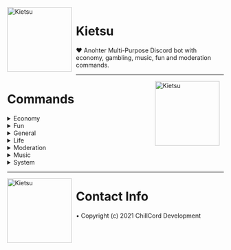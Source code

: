<img width="150" height="150" align="left" style="float: left; margin: 0 10px 10px 0;" alt="Kietsu" src="https://cdn.discordapp.com/attachments/634456090909605908/832362997145010246/menhera-chan_5f6fa8d95b0f4.png">

# Kietsu
❤️ Anohter Multi-Purpose Discord bot with economy, gambling, music, fun and moderation commands.

---

<img width="150" height="150" align="right" style="float: right; margin: 0 10px 10px 0;" alt="Kietsu" src="https://images-ext-1.discordapp.net/external/ZQFfps74cuFQkaexrVznexRD1MXn4wpK9idedhfo7jY/%3F3940567495/https/www10.lunapic.com/editor/working/161855469740308390">

# Commands
<details>
    <summary>Economy</summary>

# addmoney
#### Give money to member
##### Usage: addmoney [#{mention}] #{money}
##### Cooldown: 10000
##### Alias: 지급
##### OwnerOnly: true
---
# balance
#### Show user's balance
##### Usage: balance [#{mention}]
##### Cooldown: 0
##### Alias: bal, money, 머니, 소지금, 잔고
##### OwnerOnly: false
---
# daily
#### Get daily rewards
##### Usage: daily
##### Cooldown: 0
##### Alias: 일당
##### OwnerOnly: false
---
# headsortails
#### Play Heads Or Tails
##### Usage: headsortails
##### Cooldown: 1000
##### Alias: coinflip, flipcoin, ht, ㅇㄷ, 동전던지기, 앞뒤, 앞면뒷면
##### OwnerOnly: false
---
# leaderboard
#### Post leaderboard
##### Usage: leaderboard
##### Cooldown: 1000
##### Alias: rank, 랭크, 랭킹, 리더보드, 순위
##### OwnerOnly: false
---
# slot
#### Play slot game
##### Usage: slot #{money}
##### Cooldown: 1000
##### Alias: slotmachine, slots, 슬롯, 슬롯머신
##### OwnerOnly: false
</details>
<details>
    <summary>Fun</summary>

# ascii
#### Make ascii art
##### Usage: ascii #{string}
##### Cooldown: 0
##### Alias: 아스키
##### OwnerOnly: false
---
# image
#### Get an image from google
##### Usage: ascii #{string}
##### Cooldown: 2000
##### Alias: img, photo, pic, picture, 그림, 사진, 이미지
##### OwnerOnly: false
---
# meme
#### Get a meme from reddit
##### Usage: meme
##### Cooldown: 1000
##### Alias: 밈, 짤
##### OwnerOnly: false
---
# sanction
#### Sanction bot
##### Usage: sanction
##### Cooldown: 0
##### Alias: 돌았냐, 뒤질래, 디질래, 맞을래, 제재, 죽을래, 처벌, 혼날래
##### OwnerOnly: false
---
# select
#### Select one among multiple items
##### Usage: select #{option1} #{option2} #{option3} ...
##### Cooldown: 500
##### Alias: choice, choose, 골라, 뽑아, 선택
##### OwnerOnly: false
---
# timer
#### Shade message for specific seconds
##### Usage: timer #{message} #{seconds}
##### Cooldown: 3000
##### Alias: 타이머
##### OwnerOnly: false
</details>
<details>
    <summary>General</summary>

# afk
#### Set afk
##### Usage: afk [#{reason}]
##### Cooldown: 2000
##### Alias: 잠수
##### OwnerOnly: false
---
# avatar
#### Show user's avatar
##### Usage: avatar [#{mention]
##### Cooldown: 1000
##### Alias: profile, userimage, 아바타, 프로필, 프사
##### OwnerOnly: false
---
# botinfo
#### Show bot's information
##### Usage: botinfo
##### Cooldown: 0
##### Alias: 봇정보
##### OwnerOnly: false
---
# getlines
#### Count lines of github code
##### Usage: getlines [#{extension}]
##### Cooldown: 2000
##### Alias: countline, countlines, getline, lines, 코드줄수
##### OwnerOnly: false
---
# help
#### Informs how to use command
##### Usage: help [#{command}]
##### Cooldown: 0
##### Alias: 도움, 도움말, 헬프
##### OwnerOnly: false
---
# ping
#### Show latency and response times
##### Usage: ping
##### Cooldown: 0
##### Alias: pong, 퐁, 핑
##### OwnerOnly: false
---
# prefix
#### Change prefix
##### Usage: prefix #{new_prefix}
##### Cooldown: 0
##### Alias: pre, 접두사
##### OwnerOnly: false
---
# say
#### Send message to channel
##### Usage: say [#{channel_mention}] #{message}
##### Cooldown: 1000
##### Alias: 말해
##### OwnerOnly: false
---
# serverinfo
#### Show server's information
##### Usage: serverinfo
##### Cooldown: 0
##### Alias: 서버정보
##### OwnerOnly: false
---
# userinfo
#### Show user's information
##### Usage: userinfo #{mention}
##### Cooldown: 0
##### Alias: info, 유저정보, 정보
##### OwnerOnly: false
</details>
<details>
    <summary>Life</summary>

# calc
#### Calculate simple math questions
##### Usage: calc #{formula}
##### Cooldown: 1000
##### Alias: calculate, solve, 계산, 계산기, 풀어
##### OwnerOnly: false
---
# forget
#### Remove reminder
##### Usage: forget #{todo}
##### Cooldown: 1000
##### Alias: 잊어
##### OwnerOnly: false
---
# reddit
#### Get post from reddit
##### Usage: reddit #{subreddit}
##### Cooldown: 2000
##### Alias: 레딧
##### OwnerOnly: false
---
# reminder
#### Set reminder
##### Usage: reminder [#{text}]
##### Cooldown: 1000
##### Alias: remember, remind, reminders, remindme, todo, 할일
##### OwnerOnly: false
---
# translate
#### Translate message to another language
##### Usage: translate #{language code} #{text}
##### Cooldown: 0
##### Alias: tr, 번역
##### OwnerOnly: false
---
# weather
#### Informs the current weather
##### Usage: weather #{city}
##### Cooldown: 5000
##### Alias: 날씨
##### OwnerOnly: false
</details>
<details>
    <summary>Moderation</summary>

# addrole
#### Add role to a member
##### Usage: addrole [#{mention}] #{role}
##### Cooldown: 5000
##### Alias: 역할추가
##### OwnerOnly: true
---
# ban
#### Ban user from server
##### Usage: ban #{mention} [#{reason}]
##### Cooldown: 5000
##### Alias: block, 밴, 차단
##### OwnerOnly: false
---
# kick
#### Kick user from server
##### Usage: kick #{mention} [#{reason}]
##### Cooldown: 5000
##### Alias: banish, expel, 강퇴, 추방
##### OwnerOnly: false
---
# mute
#### Mute user
##### Usage: mute #{mention}
##### Cooldown: 5000
##### Alias: bequite, shutup, 닥쳐, 쉿, 조용히해, 채금, 채팅금지
##### OwnerOnly: false
---
# removerole
#### Remove role from a member
##### Usage: removerole [#{mention}] #{role}
##### Cooldown: 5000
##### Alias: 역할제거
##### OwnerOnly: true
---
# tempmute
#### Mute user for given time (example: 3s, 2m, 1h)
##### Usage: tempmute #{mention} #{time}
##### Cooldown: 5000
##### Alias: -
##### OwnerOnly: false
---
# unban
#### Unban user from server
##### Usage: unban #{id} [#{reason}]
##### Cooldown: 5000
##### Alias: unblock, 밴해제, 차단해제
##### OwnerOnly: false
---
# unmute
#### Unmute user
##### Usage: unmute #{mention}
##### Cooldown: 5000
##### Alias: 채금해제
##### OwnerOnly: false
---
# warn
#### Warn user
##### Usage: warn #{mention} [#{reason}]
##### Cooldown: 3000
##### Alias: warning, 경고
##### OwnerOnly: false
</details>
<details>
    <summary>Music</summary>

# billboard
#### Show billboad Top100 chart
##### Usage: billboard
##### Cooldown: 10000
##### Alias: bb, 빌보드
##### OwnerOnly: false
---
# dequeue
#### Delete song in queue with given number (number 0 means clear all)
##### Usage: dequeue #{number}
##### Cooldown: 2000
##### Alias: dq, 빼
##### OwnerOnly: false
---
# leave
#### Leave voice channel
##### Usage: leave
##### Cooldown: 0
##### Alias: l, 나가
##### OwnerOnly: false
---
# loop
#### Toggle loop state of nowplaying music
##### Usage: loop
##### Cooldown: 0
##### Alias: repeat, 반복, 반복재생
##### OwnerOnly: false
---
# melon
#### Show melon Top100 chart
##### Usage: melon
##### Cooldown: 10000
##### Alias: 멜론
##### OwnerOnly: false
---
# nowplaying
#### Show now playing music
##### Usage: nowplaying
##### Cooldown: 0
##### Alias: np, 재생중
##### OwnerOnly: false
---
# pause
#### Pause now playing music
##### Usage: pause
##### Cooldown: 0
##### Alias: stop, 멈춰, 스탑, 일시정지, 정지
##### OwnerOnly: false
---
# play
#### Play music
##### Usage: play #{URL|keyword}
##### Cooldown: 2000
##### Alias: p, 재생, 틀어
##### OwnerOnly: false
---
# queue
#### Show songs in queue
##### Usage: queue
##### Cooldown: 2000
##### Alias: q, 재생목록, 큐
##### OwnerOnly: false
---
# resume
#### Resume paused music
##### Usage: resume
##### Cooldown: 0
##### Alias: 다시틀어
##### OwnerOnly: false
---
# search
#### Search music from youtube
##### Usage: search #{keyword}
##### Cooldown: 4000
##### Alias: 검색, 노래검색, 찾아
##### OwnerOnly: false
---
# shuffle
#### Shuffle songs in queue
##### Usage: shuffle
##### Cooldown: 2000
##### Alias: random, randomize, sh, 랜덤, 셔플
##### OwnerOnly: false
---
# skip
#### Skip now playing music
##### Usage: skip
##### Cooldown: 0
##### Alias: next, s, 넘겨
##### OwnerOnly: false
---
# spotify
#### Show spotify Top200 chart
##### Usage: spotify
##### Cooldown: 10000
##### Alias: 스포티파이
##### OwnerOnly: false
---
# volume
#### Adjust music volume (range: 0~200)
##### Usage: volume #{number}
##### Cooldown: 0
##### Alias: v, 볼륨, 음량
##### OwnerOnly: false
</details>
<details>
    <summary>System</summary>

# eval
#### Run javascript code
##### Usage: eval #{code}
##### Cooldown: 2000
##### Alias: javascript, js
##### OwnerOnly: true
---
# exec
#### Execute shell command
##### Usage: exec #{command}
##### Cooldown: 2000
##### Alias: run, shell, 실행
##### OwnerOnly: true
---
# locale
#### Change locale
##### Usage: locale #{lang}
##### Cooldown: 0
##### Alias: lang, language, 언어
##### OwnerOnly: false
---
# lock
#### Lockdown channel
##### Usage: lock
##### Cooldown: 10000
##### Alias: lockdown, 계엄령, 락, 잠금
##### OwnerOnly: true
---
# log
#### Show command usage
##### Usage: log #{mention}
##### Cooldown: 3000
##### Alias: usage, 기록, 로그
##### OwnerOnly: false
---
# purge
#### Purge messages
##### Usage: purge #{limit}
##### Cooldown: 5000
##### Alias: clear, del, delete, remove, rm, 삭제, 지워
##### OwnerOnly: false
---
# reboot
#### Reboot bot
##### Usage: Reboot
##### Cooldown: 0
##### Alias: 재부팅
##### OwnerOnly: true
---
# shutdown
#### Shutdown bot
##### Usage: shutdown
##### Cooldown: 0
##### Alias: turnoff, 꺼져, 끄기
##### OwnerOnly: true
---
# slowmode
#### Define cooldown in a channel
##### Usage: slowmode #{seconds}
##### Cooldown: 1000
##### Alias: slow, slowmotion, 슬로우, 슬로우모드
##### OwnerOnly: true
---
# unlock
#### Unlock channel
##### Usage: unlock
##### Cooldown: 10000
##### Alias: 잠금해제
##### OwnerOnly: true
</details>

---

<img width="150" height="150" align="left" style="float: left; margin: 0 10px 10px 0;" alt="Kietsu" src="https://images-ext-2.discordapp.net/external/Aiqftdij3RAQQ_fDPrkxKOpxoiBYitG5vuqOhybqtX8/%3F394835298/https/www10.lunapic.com/editor/working/161855469740308390">

# Contact Info
• Copyright (c) 2021 ChillCord Development
